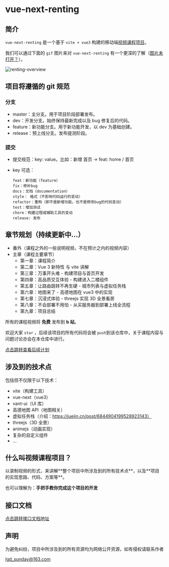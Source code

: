 # vue-next-renting

## 简介

`vue-next-renting` 是一个基于 `vite + vue3` 构建的移动端[视频课程项目](#jump)。

我们可以通过下面的 `gif` 图片来对 `vue-next-renting` 有一个更深的了解（[图片未打开？](http://res.lgdsunday.club/renting-overview.gif)）。

<img src="https://p3-juejin.byteimg.com/tos-cn-i-k3u1fbpfcp/bc6773e503d643d08795c35816c220f2~tplv-k3u1fbpfcp-zoom-1.image" alt="renting-overview" />

## 项目将遵循的 git 规范

### 分支

- master：主分支。用于项目阶段部署发布。
- dev：开发分支。始终保持最新完成以及 bug 修复后的代码。
- feature：新功能分支。用于新功能开发，以 dev 为基础创建。
- release：预上线分支。发布提测阶段。

### 提交

- 提交规范：key: value。比如：新增 首页 -> feat: home / 首页
- key 可选：

  ```
  feat：新功能（feature）
  fix：修补bug
  docs：文档（documentation）
  style： 格式（不影响代码运行的变动）
  refactor：重构（即不是新增功能，也不是修改bug的代码变动）
  test：增加测试
  chore：构建过程或辅助工具的变动
  release: 发布
  ```

## 章节规划（持续更新中...）

- 番外（课程之外的一些说明视频，不在预计之内的视频内容）
- 主章（课程主要章节）
  - 第一章：课程简介
  - 第二章：Vue 3 新特性 与 vite 讲解
  - 第三章：万事开头难 - 构建项目与首页开发
  - 第四章：高品质交互体验 - 构建进入二楼组件
  - 第五章：让路由跳转不再生硬 - 城市列表与虚拟任务栈
  - 第六章：地图来了 - 高德地图在 vue3 中的实现
  - 第七章：沉浸式体验 - threejs 实现 3D 全景看房
  - 第八章：不会部署不用怕 - 从买服务器到部署上线全流程
  - 第九章：项目总结

所有的课程视频将 **免费** 发布到 **b 站**。

欢迎大家 `star` ，后续该项目的所有代码将会被 `push`到该仓库中，关于课程内容与问题讨论亦会在本仓库中进行。

[点击跳转查看后续计划](https://github.com/lgd8981289/vue-next-renting/blob/master/docs/%E4%BB%A3%E7%A0%81%E6%9B%B4%E6%96%B0%E4%B8%8E%E8%A7%86%E9%A2%91%E5%8F%91%E5%B8%83%E8%AE%A1%E5%88%92.md)

## 涉及到的技术点

包括但不仅限于以下技术：

- vite（构建工具）
- vue-next（vue3）
- vant-ui（UI 库）
- 高德地图 API（地图相关）
- 虚拟任务栈（介绍：https://juejin.cn/post/6844904199528923143）
- threejs（3D 全景）
- animejs（动画实现）
- 复杂的自定义组件
- ...

<h2 id = "jump">什么叫视频课程项目？</h2>
以录制视频的形式，来讲解**整个项目中所涉及到的所有技术点**，以及**项目的实现思路、代码、方案等**。

也可以理解为：**手把手教你完成这个项目的开发**

## 接口文档

[点击跳转接口文档地址](https://github.com/lgd8981289/vue-next-renting/blob/master/docs/%E6%8E%A5%E5%8F%A3%E6%96%87%E6%A1%A3.md)

## 声明

为避免纠纷，项目中所涉及到的所有资源均为网络公开资源，如有侵权请联系作者

lgd_sunday@163.com
